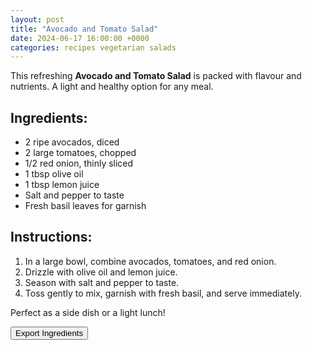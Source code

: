 ```yaml
---
layout: post
title: "Avocado and Tomato Salad"
date: 2024-06-17 16:00:00 +0000
categories: recipes vegetarian salads
---
```


This refreshing **Avocado and Tomato Salad** is packed with flavour and nutrients. A light and healthy option for any meal.

## Ingredients:
<ul class="ingredients-list">
<li class="ingredient">2 ripe avocados, diced</li>
<li class="ingredient">2 large tomatoes, chopped</li>
<li class="ingredient">1/2 red onion, thinly sliced</li>
<li class="ingredient">1 tbsp olive oil</li>
<li class="ingredient">1 tbsp lemon juice</li>
<li class="ingredient">Salt and pepper to taste</li>
<li class="ingredient">Fresh basil leaves for garnish</li>
</ul>

## Instructions:
1. In a large bowl, combine avocados, tomatoes, and red onion.
2. Drizzle with olive oil and lemon juice.
3. Season with salt and pepper to taste.
4. Toss gently to mix, garnish with fresh basil, and serve immediately.

Perfect as a side dish or a light lunch!

<button id="export-btn">Export Ingredients</button>

<script>
    document.getElementById('export-btn').addEventListener('click', function() {
  const ingredients = [];
  const ingredientItems = document.querySelectorAll('#ingredient-list li');
  
  ingredientItems.forEach(function(item) {
    ingredients.push(item.textContent);
  });

  // Export the ingredients as a CSV, JSON, or Text file
  exportIngredientsAsCSV(ingredients);  // Or use exportIngredientsAsJSON or exportIngredientsAsText
});

// Export as CSV
function exportIngredientsAsCSV(ingredients) {
  let csvContent = "data:text/csv;charset=utf-8,Ingredient\n";  // CSV header
  ingredients.forEach(function(ingredient) {
    csvContent += ingredient + "\n";
  });

  const encodedUri = encodeURI(csvContent);
  const link = document.createElement('a');
  link.setAttribute('href', encodedUri);
  link.setAttribute('download', 'ingredients.csv');
  link.click();
}
</script>